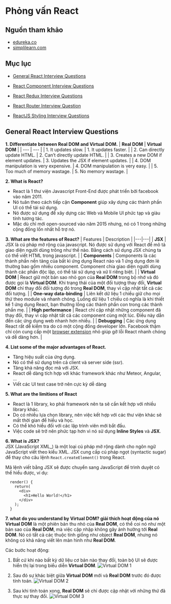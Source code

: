 
# Phỏng vấn React

## Nguồn tham khảo
* <a href="https://www.edureka.co/blog/interview-questions/react-interview-questions" target="_blank" rel="noopener noreferrer">edureka.co</a>
* <a href="https://www.simplilearn.com/tutorials/reactjs-tutorial/reactjs-interview-questions" target="_blank" rel="noopener noreferrer">simplilearn.com</a>

<a  id="top"></a>
## Mục lục

* [General React Interview Questions](#general_questions)

* [React Component Interview Questions](#component_questions)

* [React Redux Interview Questions](#redux_questions)

* [React Router Interview Question](#router_questions)

* [ReactJS Styling Interview Questions](#styling_questions)

<a id="general_questions"></a>
## General React Interview Questions

**1. Differentiate between Real DOM and Virtual DOM.**
| **Real DOM** | **Virtual DOM** |
| --- | --- |
| 1. It updates slow. | 1. It updates faster. |
| 2. Can directly update HTML. | 2. Can’t directly update HTML. |
| 3. Creates a new DOM if element updates. | 3. Updates the JSX if element updates. |
| 4. DOM manipulation is very expensive. | 4. DOM manipulation is very easy. |
| 5. Too much of memory wastage. | 5. No memory wastage. |

**2. What is React?**
* React là 1 thư viện Javascript Front-End được phát triển bởi facebook vào năm 2011.
* Nó tuân theo cách tiếp cận **Component** giúp xây dựng các thành phần UI có thể tái sử dụng.
* Nó được sử dụng để xây dựng các Web và Mobile UI phức tạp và giàu tính tương tác.
* Mặc dù chỉ mới open-sourced vào năm 2015 nhưng, nó có 1 trong những cộng đồng lốn nhất hỗ trợ nó.

**3. What are the features of React?**
| Features | Description |
|---|---|
| **JSX** | JSX là cú pháp mở rộng của javascript. Nó được sử dụng với React để mô tả giao diện người dùng trông như thế nào. Bằng cách sử dụng JSX chúng ta có thể viết HTML trong javascript. |
| **Components** | Components là các thành phần nền tảng của bất kì ứng dụng React nào và 1 ứng dụng đơn lẻ thường bao gồm nhiều component. Component chia giao diện người dùng thành các phần độc lập, có thể tái sử dụng và xử lí riêng biệt. |
| **Virtual DOM** | React giữ một bản sao nhỏ gọn của **Real DOM** trong bộ nhớ và đó được gọi là **Virtual DOM**. Khi trạng thái của một đối tượng thay đổi, **Virtual DOM** chỉ thay đổi đối tượng đó trong **Real DOM**, thay vì cập nhật tất cả các đối tượng. |
| **One-way data-binding** | Liên kết dữ liệu 1 chiều giữ cho mọi thứ theo module và nhanh chóng. Luồng dữ liệu 1 chiều có nghĩa là khi thiết kế 1 ứng dụng React, bạn thường lồng các thành phần con trong các thành phần mẹ. |
| **High performance** | React chỉ cập nhật những component đã thay đổi, thay vì cập nhật tất cả các component cùng một lúc. Điều này dẫn đến các ứng dụng web nhanh hơn nhiều. |
| **Debugging** | Các ứng dụng React rất dễ kiểm tra do có một cộng đồng developer lớn. Facebook thậm chí còn cung cấp một [browser extension](https://chrome.google.com/webstore/detail/react-developer-tools/fmkadmapgofadopljbjfkapdkoienihi) nhỏ giúp gỡ lỗi React nhanh chóng và dễ dàng hơn. |

**4. List some of the major advantages of React.**
* Tăng hiệu suất của ứng dụng.
* Nó có thể sử dụng trên cả client và server side (ssr).
* Tăng khả năng đọc mã với JSX.
* React dễ dàng tích hợp với khác framework khác như Meteor, Angular, ...
* Viết các UI test case trở nên cực kỳ dễ dàng

**5. What are the limitions of React**
* React là 1 library, ko phải framework nên ta sẽ cần kết hợp với nhiều library khác.
* Do có nhiều lựa chọn library, nên việc kết hợp với các thư viện khác sẽ mất thời gian để hiểu và học.
* Có thể khó hiểu đối với các lập trình viên mới bắt đầu.
* Việc code sẽ trở nên phức tạp hơn vì nó sử dụng **Inline Styles** và **JSX**.

**6. What is JSX?**\
JSX (JavaScript XML_) là một loại cú pháp mở rộng dành cho ngôn ngữ JavaScript viết theo kiểu XML. JSX cung cấp cú pháp ngọt (syntactic sugar) để thay cho câu lệnh  `React.createElement()`  trong React.

Mã lệnh viết bằng JSX sẽ được chuyển sang JavaScript để trình duyệt có thể hiểu được, ví dụ:
```JS
  render() {
    return(
      <div>
        <h1>Hello World!</h1>
      </div>
    );
  }
```

**7. what do you understand by Virtual DOM? giải thích hoạt động của nó**\
**Virtual DOM** là một phiên bản thu nhỏ của **Real DOM**, có thể coi nó như một bản sao của **Real DOM**, mà việc cập nhập không gây ảnh hưởng tới **Real DOM**. Nó có tất cả các thuộc tính giống như object **Real DOM**, nhưng nó không có khả năng viết lên màn hình như **Real DOM**.

Các bước hoạt động:
1. Bất cứ khi nào bất kỳ dữ liệu cơ bản nào thay đổi, toàn bộ UI sẽ được hiển thị lại trong biểu diễn **Virtual DOM**. 
![Virtual DOM 1](https://cdn1.bbcode0.com/uploads/2020/12/16/589994042ba10554685a9d6315c24ac2-full.png)

2. Sau đó sự khác biệt giữa **Virtual DOM** mới và **Real DOM** trước đó được tính toán.
![Virtual DOM 2](https://cdn1.bbcode0.com/uploads/2020/12/16/e5f1a852eff1e4d623f133ef6ed4604b-full.png)

3. Sau khi tính toán xong, **Real DOM** sẽ chỉ được cập nhật với những thứ đã thực sự thay đổi.
![Virtual DOM 3](https://cdn1.bbcode0.com/uploads/2020/12/16/d46a52c7400b7b212755d3686585e2ff-full.png)
